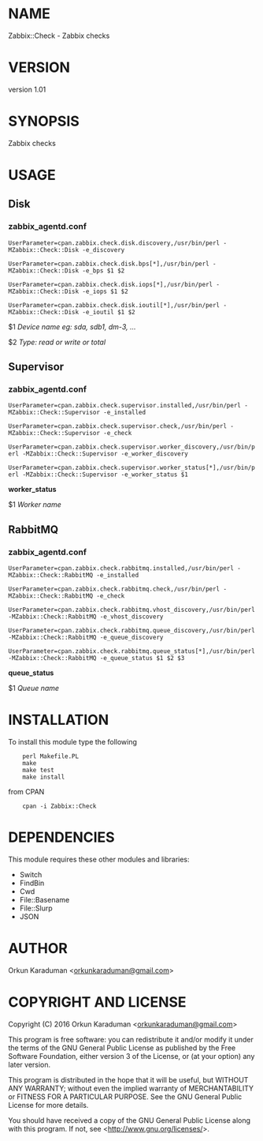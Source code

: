 # NAME

Zabbix::Check - Zabbix checks

# VERSION

version 1.01

# SYNOPSIS

Zabbix checks

# USAGE

## Disk

### zabbix\_agentd.conf

`UserParameter=cpan.zabbix.check.disk.discovery,/usr/bin/perl -MZabbix::Check::Disk -e_discovery`

`UserParameter=cpan.zabbix.check.disk.bps[*],/usr/bin/perl -MZabbix::Check::Disk -e_bps $1 $2`

`UserParameter=cpan.zabbix.check.disk.iops[*],/usr/bin/perl -MZabbix::Check::Disk -e_iops $1 $2`

`UserParameter=cpan.zabbix.check.disk.ioutil[*],/usr/bin/perl -MZabbix::Check::Disk -e_ioutil $1 $2`

$1 _Device name eg: sda, sdb1, dm-3, ..._

$2 _Type: read or write or total_

## Supervisor

### zabbix\_agentd.conf

`UserParameter=cpan.zabbix.check.supervisor.installed,/usr/bin/perl -MZabbix::Check::Supervisor -e_installed`

`UserParameter=cpan.zabbix.check.supervisor.check,/usr/bin/perl -MZabbix::Check::Supervisor -e_check`

`UserParameter=cpan.zabbix.check.supervisor.worker_discovery,/usr/bin/perl -MZabbix::Check::Supervisor -e_worker_discovery`

`UserParameter=cpan.zabbix.check.supervisor.worker_status[*],/usr/bin/perl -MZabbix::Check::Supervisor -e_worker_status $1`

**worker\_status**

$1 _Worker name_

## RabbitMQ

### zabbix\_agentd.conf

`UserParameter=cpan.zabbix.check.rabbitmq.installed,/usr/bin/perl -MZabbix::Check::RabbitMQ -e_installed`

`UserParameter=cpan.zabbix.check.rabbitmq.check,/usr/bin/perl -MZabbix::Check::RabbitMQ -e_check`

`UserParameter=cpan.zabbix.check.rabbitmq.vhost_discovery,/usr/bin/perl -MZabbix::Check::RabbitMQ -e_vhost_discovery`

`UserParameter=cpan.zabbix.check.rabbitmq.queue_discovery,/usr/bin/perl -MZabbix::Check::RabbitMQ -e_queue_discovery`

`UserParameter=cpan.zabbix.check.rabbitmq.queue_status[*],/usr/bin/perl -MZabbix::Check::RabbitMQ -e_queue_status $1 $2 $3`

**queue\_status**

$1 _Queue name_

# INSTALLATION

To install this module type the following

        perl Makefile.PL
        make
        make test
        make install

from CPAN

        cpan -i Zabbix::Check

# DEPENDENCIES

This module requires these other modules and libraries:

- Switch
- FindBin
- Cwd
- File::Basename
- File::Slurp
- JSON

# AUTHOR

Orkun Karaduman &lt;orkunkaraduman@gmail.com&gt;

# COPYRIGHT AND LICENSE

Copyright (C) 2016  Orkun Karaduman &lt;orkunkaraduman@gmail.com&gt;

This program is free software: you can redistribute it and/or modify
it under the terms of the GNU General Public License as published by
the Free Software Foundation, either version 3 of the License, or
(at your option) any later version.

This program is distributed in the hope that it will be useful,
but WITHOUT ANY WARRANTY; without even the implied warranty of
MERCHANTABILITY or FITNESS FOR A PARTICULAR PURPOSE.  See the
GNU General Public License for more details.

You should have received a copy of the GNU General Public License
along with this program.  If not, see &lt;http://www.gnu.org/licenses/&gt;.
